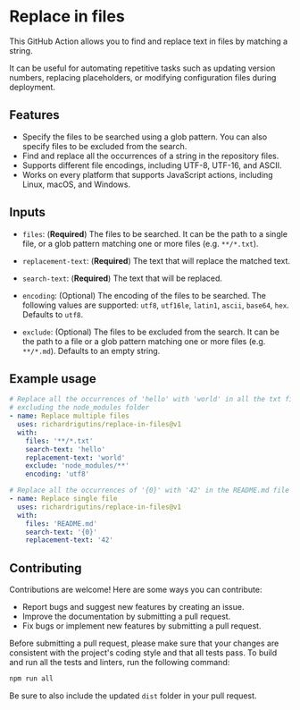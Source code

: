 # Replace in files

This GitHub Action allows you to find and replace text in files by matching a string.

It can be useful for automating repetitive tasks such as updating version numbers, replacing placeholders, or modifying configuration files during deployment.

## Features

- Specify the files to be searched using a glob pattern. You can also specify files to be excluded from the search.
- Find and replace all the occurrences of a string in the repository files.
- Supports different file encodings, including UTF-8, UTF-16, and ASCII.
- Works on every platform that supports JavaScript actions, including Linux, macOS, and Windows.

## Inputs

- `files`:
(**Required**) The files to be searched. It can be the path to a single file, or a glob pattern matching one or more files (e.g. `**/*.txt`).

- `replacement-text`:
(**Required**) The text that will replace the matched text.

- `search-text`:
(**Required**) The text that will be replaced.

- `encoding`:
(Optional) The encoding of the files to be searched. The following values are supported: `utf8`, `utf16le`, `latin1`, `ascii`, `base64`, `hex`. Defaults to `utf8`.

- `exclude`:
(Optional) The files to be excluded from the search. It can be the path to a file or a glob pattern matching one or more files (e.g. `**/*.md`). Defaults to an empty string.

## Example usage

```yaml
# Replace all the occurrences of 'hello' with 'world' in all the txt files, 
# excluding the node_modules folder
- name: Replace multiple files
  uses: richardrigutins/replace-in-files@v1
  with:
    files: '**/*.txt'
    search-text: 'hello'
    replacement-text: 'world'
    exclude: 'node_modules/**'
    encoding: 'utf8'

# Replace all the occurrences of '{0}' with '42' in the README.md file
- name: Replace single file
  uses: richardrigutins/replace-in-files@v1
  with:
    files: 'README.md'
    search-text: '{0}'
    replacement-text: '42'
```

## Contributing

Contributions are welcome! Here are some ways you can contribute:

- Report bugs and suggest new features by creating an issue.
- Improve the documentation by submitting a pull request.
- Fix bugs or implement new features by submitting a pull request.

Before submitting a pull request, please make sure that your changes are consistent with the project's coding style and that all tests pass. To build and run all the tests and linters, run the following command:
  
```bash
npm run all
```

Be sure to also include the updated `dist` folder in your pull request.
